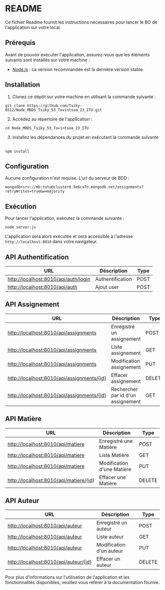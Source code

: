 # README

Ce fichier Readme fournit les instructions nécessaires pour lancer le BO de l'application sur votre local.

## Prérequis

Avant de pouvoir exécuter l'application, assurez-vous que les éléments suivants sont installés sur votre machine :

- [Node.js](https://nodejs.org) : La version recommandée est la dernière version stable.

## Installation

1. Clonez ce dépôt sur votre machine en utilisant la commande suivante :

```
git clone https://github.com/Tsiky-0512/Node_MBDS_Tsiky_53_Tovintsoa_23_ITU.git
```

2. Accédez au répertoire de l'application :

```
cd Node_MBDS_Tsiky_53_Tovintsoa_23_ITU
```

3. Installez les dépendances du projet en exécutant la commande suivante :

```
npm install
```


## Configuration

Aucune configuration n'est requise. L'url du serveur de BDD : 

```
mongodb+srv://mb:toto@cluster0.5e6cs7n.mongodb.net/assignments?retryWrites=true&w=majority
```

## Exécution

Pour lancer l'application, exécutez la commande suivante :

```
node server.js
```

L'application sera alors exécutée et sera accessible à l'adresse `http://localhost:8010` dans votre navigateur.

## API Authentification
| URL        | Déscription   | Type  |
| ------|-----|-----|
| [http://localhost:8010/api/auth/login](http://localhost:8010/api/auth/login)	| Authentification	| POST
| [http://localhost:8010/api/auth](http://localhost:8010/api/auth)	| Ajout user	| POST

## API Assignement
| URL        | Déscription   | Type  |
| ------|-----|-----|
| [http://localhost:8010/api/assignments](http://localhost:8010/api/assignments)	| Enregistré un assignement	| POST
| [http://localhost:8010/api/assignments](http://localhost:8010/api/assignments)	| Liste assignement	| GET
| [http://localhost:8010/api/assignments](http://localhost:8010/api/assignments)	| Modification assignement	| PUT
| [http://localhost:8010/api/assignments/{id}](http://localhost:8010/api/assignments/{id})	| Effacer assignement	| DELETE
| [http://localhost:8010/api/assignments/{id}](http://localhost:8010/api/assignments/{id})	| Rechercher par id d'un assignement| GET

## API Matière
| URL        | Déscription   | Type  |
| ------|-----|-----|
| [http://localhost:8010/api/matiere](http://localhost:8010/api/matiere)	| Enregistré une Matière	| POST
| [http://localhost:8010/api/matiere](http://localhost:8010/api/matiere)	| Liste  Matière	| GET
| [http://localhost:8010/api/matiere](http://localhost:8010/api/matiere)	| Modification d'une Matière	| PUT
| [http://localhost:8010/api/matiere/{id}](http://localhost:8010/api/matiere/{id})	| Effacer une Matière	| DELETE


## API Auteur
| URL        | Déscription   | Type  |
| ------|-----|-----|
| [http://localhost:8010/api/auteur](http://localhost:8010/api/auteur)	| Enregistré un auteur	| POST
| [http://localhost:8010/api/auteur](http://localhost:8010/api/auteur)	| Liste auteur	| GET
| [http://localhost:8010/api/auteur](http://localhost:8010/api/auteur)	| Modification d'un auteur	| PUT
| [http://localhost:8010/api/auteur/{id}](http://localhost:8010/api/auteur/{id})	| Effacer un auteur	| DELETE


Pour plus d'informations sur l'utilisation de l'application et les fonctionnalités disponibles, veuillez vous référer à la documentation fournie.
